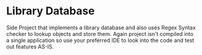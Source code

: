 # Library Database
Side Project that implements a library database and also uses Regex Syntax checker to lookup objects and store them. Again project isn't compiled into a single application so use your preferred IDE to look into the code and test out features AS-IS.
